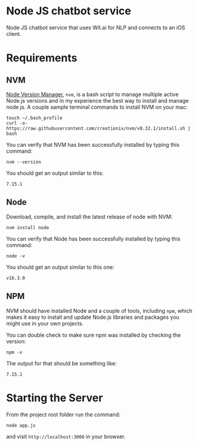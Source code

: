 # Node JS chatbot service

Node JS chatbot service that uses Wit.ai for NLP and connects to an iOS client.

# Requirements

## NVM

[Node Version Manager](https://github.com/nvm-sh/nvm), `nvm`, is a bash script to manage multiple active Node.js versions and in my experience the best way to install and manage node js.
A couple sample terminal commands to install NVM on your mac:

    touch ~/.bash_profile
    curl -o- https://raw.githubusercontent.com/creationix/nvm/v0.32.1/install.sh | bash
   
   You can verify that NVM has been successfully installed by typing this command:

    nvm --version

You should get an output similar to this: 

    7.15.1

## Node

Download, compile, and install the latest release of node with NVM:

    nvm install node

You can verify that Node has been successfully installed by typing this command:

    node -v


You should get an output similar to this one:

    v16.3.0

## NPM

NVM should have installed Node and a couple of tools, including `npm`, which makes it easy to install and update Node.js libraries and packages you might use in your own projects.

You can double check to make sure npm was installed by checking the version:

    npm -v

The output for that should be something like:

    7.15.1


# Starting the Server

From the project root folder run the command:

    node app.js

and visit `http://localhost:3000` in your browser.